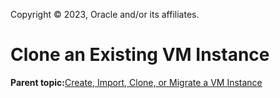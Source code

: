 Copyright © 2023, Oracle and/or its affiliates.

# Clone an Existing VM Instance

**Parent topic:**[Create, Import, Clone, or Migrate a VM Instance](../topics/create_clone_or_migrate_a_virtual_machine.md)

